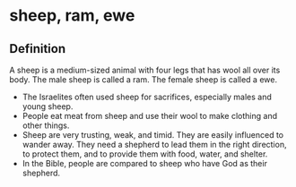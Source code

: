 # sheep, ram, ewe

## Definition

A sheep is a medium-sized animal with four legs that has wool all over its body. The male sheep is called a ram. The female sheep is called a ewe.

* The Israelites often used sheep for sacrifices, especially males and young sheep.
* People eat meat from sheep and use their wool to make clothing and other things.
* Sheep are very trusting, weak, and timid. They are easily influenced to wander away. They need a shepherd to lead them in the right direction, to protect them, and to provide them with food, water, and shelter.
* In the Bible, people are compared to sheep who have God as their shepherd.